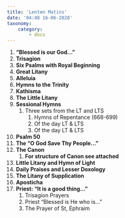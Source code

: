 ```yaml
---
title: 'Lenten Matins'
date: '04:48 16-06-2020'
taxonomy:
    category:
        - docs
---
```


1. **“Blessed is our God...”**
2. **Trisagion**
3. **Six Psalms with Royal Beginning**
4. **Great Litany**
5. **Alleluia**
6. **Hymns to the Trinity**
7. **Kathisma**
8. **The Little Litany**
9. **Sessional Hymns**
    1. Three sets from the LT and LTS
        1. Hymns of Repentance (668-699)
        2. Of the day LT & LTS
        3. Of the day LT & LTS
10. **Psalm 50**
11. **The “O God Save Thy People…”**
12. **The Canon**
    1. **For structure of Canon see attached**
13. **Little Litany and Hymn of Light**
14. **Daily Praises and Lesser Doxology**
15. **The Litany of Supplication**
16. **Aposticha**
17. **Priest: “It is a good thing...”**
    1. Trisagion Prayers
    2. Priest “Blessed is He who is…”
    3. The Prayer of St, Ephraim